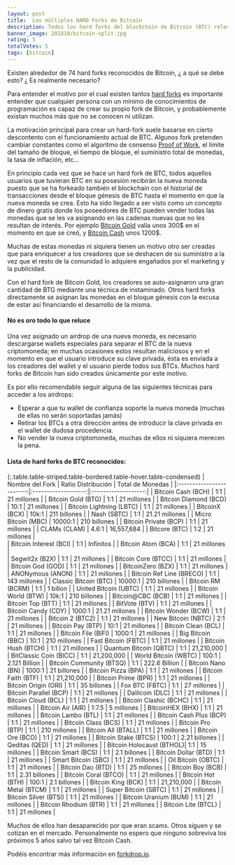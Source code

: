 ```yaml
---
layout: post
title:  Los múltiples HARD Forks de Bitcoin
description: Todos los hard forks del blockchain de Bitcoin (BTC) relevantes listados.
banner_image: 201810/bitcoin-split.jpg
rating: 5
totalVotes: 5
tags: [bitcoin]
---
```


Existen alrededor de 74 hard forks reconocidos de Bitcoin, ¿ a qué se debe esto? ¿ Es realmente necesario?

<!--more-->

Para entender el motivo por el cual existen tantos [hard forks](/hard-fork-vs-soft-fork/) es importante entender que cualquier persona con un mínimo de conocimientos de programación es capaz de crear su propio fork de Bitcoin, y probablemente existan muchos más que no se conocen ni utilizan.

La motivación principal para crear un hard-fork suele basarse en cierto descontento con el funcionamiento actual de BTC. Algunos fork pretenden cambiar constantes como el algoritmo de consenso [Proof of Work](/que-es-proof-of-work), el límite del tamaño de bloque, el tiempo de bloque, el suministro total de monedas, la tasa de inflación, etc...

En principio cada vez que se hace un hard fork de BTC, todos aquellos usuarios que tuvieran BTC en su posesión recibirán la nueva moneda puesto que se ha forkeado también el blockchain con el historial de transacciones desde el bloque génesis de BTC hasta el momento en que la nueva moneda se crea. Esto ha sido llegado a ser visto como un concepto de dinero gratis donde los poseedores de BTC pueden vender todas las monedas que se les va asignando en las cadenas nuevas que no les resultan de interés. Por ejemplo [Bitcoin Gold](/conseguir-bitcoin-gold/) valía unos 300$ en el momento en que se creó, y [Bitcoin Cash](/que-es-bitcoin-cash/) unos 1200$.

Muchas de estas monedas ni siquiera tienen un motivo otro ser creadas que para enriquecer a los creadores que se deshacen de su suministro a la vez que el resto de la comunidad lo adquiere engañados por el marketing y la publicidad.

Con el hard fork de Bitcoin Gold, los creadores se auto-asignaron una gran cantidad de BTG mediante una técnica de instaminado. Otros hard forks directamente se asignan las monedas en el bloque génesis con la excusa de estar así financiando el desarrollo de la misma.

#### No es oro todo lo que reluce

Una vez asignado un airdrop de una nueva moneda, es necesario descargarse wallets especiales para separar el BTC de la nueva criptomoneda; en muchas ocasiones estos resultan maliciosos y en el momento en que el usuario introduce su clave privada, ésta es enviada a los creadores del wallet y el usuario pierde todos sus BTCs. Muchos hard forks de Bitcoin han sido creados únicamente por este motivo.

Es por ello recomendable seguir alguna de las siguientes técnicas para acceder a los airdrops:

- Esperar a que tu wallet de confianza soporte la nueva moneda (muchas de ellas no serán soportadas jamás)
- Retirar los BTCs a otra dirección antes de introducir la clave privada en el wallet de dudosa procedencia.
- No vender la nueva criptomoneda, muchas de ellos ni siquiera merecen la pena.

#### Lista de hard forks de BTC reconocidos:

{:.table.table-striped.table-bordered.table-hover.table-condensed}
| Nombre del Fork          | Ratio Distribución  | Total de Monedas    |
|:------------------------:|:-------------------:|:-------------------:|
| Bitcoin Cash (BCH)       | 1:1                 | 21 millones        |
| Bitcoin Gold (BTG)       | 1:1                 | 21 millones        |
| Bitcoin Diamond (BCD)    | 10:1                | 21 millones        |
| Bitcoin Lightning (LBTC) | 1:1                 | 21 millones        |
| BitcoinX (BCX)           | 10k:1               | 211 billones       |
| Nash (SBTC)              | 1:1                 | 21.21 millones     |
| Micro Bitcoin (MBC)      | 10000:1             | 210 billones       |
| Bitcoin Private (BCP)    | 1:1                 | 21 millones        |
| CLAMs (CLAM)             | 4.6:1               | 16,557,684         |
| Bitcore (BTC)            | 1:2                 | 21 millones        |     
| Bitcoin Interest (BCI)   | 1:1                 | Infinitos          |
| Bitcoin Atom (BCA)       | 1:1                 | 21 millones        |	 
| Segwit2x (B2X)           | 1:1                 | 21 millones        |
| Bitcoin Core (BTCC)      | 1:1                 | 21 millones        |
| Bitcoin God (GOD)        | 1:1                 | 21 millones        |
| BitcoinZero (BZX)        | 1:1                 | 21 millones        |
| ANONymous (ANON)         | 1:1                 | 21 millones        |
| Bitcoin Ref Line (BRECO) | 1:1                 | 143 millones       |
| Classic Bitcoin (BTC)    | 10000:1             | 210 billones       |
| Bitcoin RM (BCRM)        | 1:1                 | 1 billon           |
| United Bitcoin (UBTC)    | 1:1                 | 21 millones        |
| Bitcoin World (BTW)      | 10k:1               | 210 billones       |
| Bitcoin@CBC (BCB)        | 1:1                 | 21 millones        |
| Bitcoin Top (BTT)        | 1:1                 | 21 millones        |
| BitVote (BTV)            | 1:1                 | 21 millones        |
| Bitcoin Candy (CDY)      | 1000:1              | 21.21 millones     |
| Bitcoin Wonder (BCW)     | 1:1                 | 21 millones        |
| Bitcoin 2 (BTC2)         | 1:1                 | 21 millones        |
| New Bitcoin (NBTC)       | 2:1                 | 21 millones        |
| Bitcoin Pay (BTP)        | 10:1                | 21 millones        |
| Bitcoin Clean (BCL)      | 1:1                 | 21 millones        |
| Bitcoin File (BIFI)      | 1000:1              | 21 millones        |
| Big Bitcoin (BBC)        | 10:1                | 210 millones       |
| Fast Bitcoin (FBTC)      | 1:1                 | 21 millones        |
| Bitcoin Hush (BTCH)      | 1:1                 | 21 millones        |
| Quantum Bitcoin (QBTC)   | 1:1                 | 21,210,000         |
| BitClassic Coin (BICC)   | 1:1                 | 21,200,000         |
| World Bitcoin (WBTC)     | 100:1               | 2.121 Billion      |
| Bitcoin Community (BTSQ) | 1:1                 | 222.6 Billion      |
| Bitcoin Nano (BN)        | 1000:1              | 21 billones        |
| Bitcoin Pizza (BPA)      | 1:1                 | 21 millones        |
| Bitcoin Faith (BTF)      | 1:1                 | 21,210,000         |
| Bitcoin Prime (BPR)      | 1:1                 | 21 millones        |
| Bitcoin Origin (ORI)     | 1:1                 | 35 billones        |
| Fox BTC (FBTC)           | 1:1                 | 27 millones        |
| Bitcoin Parallel (BCP)   | 1:1                 | 21 millones        |
| Dalilcoin (DLC)          | 1:1                 | 21 millones        |
| Bitcoin Cloud (BCL)      | 1:1                 | 21 millones        |
| Bitcoin Clashic (BCHC)   | 1:1                 | 21 millones        |
| Bitcoin Air (AIR)        | 1:7.5               | 5 millones         |
| BitcoinHEX (BHX)         | 1:1                 | 21 millones        |
| Bitcoin Lambo (BTL)      | 1:1                 | 21 millones        |
| Bitcoin Cash Plus (BCP)  | 1:1                 | 21 millones        |
| Bitcoin Class (BCS)      | 1:1                 | 21 millones        |
| Bitcoin Pro (BTP)        | 1:1                 | 210 millones       |
| Bitcoin All (BTALL)      | 1:1                 | 21 millones        |
| Bitcoin Ore (BCO)        | 1:1                 | 21 millones        |
| Bitcoin Stake (BTCS)     | 100:1               | 2.21 billones      |
| Qeditas (QED)            | 1:1                 | 21 millones        |
| Bitcoin Holocaust (BTHOL)| 1:1                 | 15 millones        |
| Bitcoin Smart (BCS)      | 1:1                 | 2.1 billones       |
| Bitcoin Dollar (BTD)     | 1:1                 | 21 millones        |
| Smart Bitcoin (SBC)      | 1:1                 | 21 millones        |
| Oil Bitcoin (OBTC)       | 1:1                 | 21 millones        |
| Bitcoin Dao (BTD)        | 1:1                 | 25 millones        |
| Bitcoin Boy (BCB)        | 1:1                 | 2.31 billones      |
| Bitcoin Coral (BTCO)     | 1:1                 | 21 millones        |
| Bitcoin Hot (BTH)        | 100:1               | 2.1 billones       |
| Bitcoin King (BCK)       | 1:1                 | 21,210,000         |
| Bitcoin Metal (BTCM)     | 1:1                 | 21 millones        |
| Super Bitcoin (SBTC)     | 1:1                 | 21 millones        |
| Bitcoin Silver (BTSI)    | 1:1                 | 21 millones        |
| Bitcoin Uranium (BUM)    | 1:1                 | 21 millones        |
| Bitcoin Rhodium (BTR)    | 1:1                 | 21 millones        |
| Bitcoin Lite (BTCL)      | 1:1                 | 21 millones        |


Muchos de ellos han desaparecido por que eran scams. Otros siguen y se cotizan en el mercado. Personalmente no espero que ninguno sobreviva los próximos 5 años salvo tal vez Bitcoin Cash.

Podéis encontrar más información en <a rel="nofollow" href="https://forkdrop.io/">forkdrop.io</a>.

